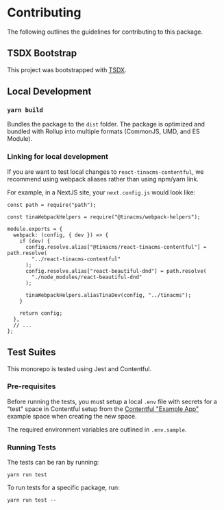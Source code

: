 # Contributing

The following outlines the guidelines for contributing to this package.

## TSDX Bootstrap

This project was bootstrapped with [TSDX](https://github.com/jaredpalmer/tsdx).

## Local Development

### `yarn build`

Bundles the package to the `dist` folder.
The package is optimized and bundled with Rollup into multiple formats (CommonJS, UMD, and ES Module).

### Linking for local development

If you are want to test local changes to `react-tinacms-contentful`, we recommend using webpack aliases rather than using npm/yarn link.

For example, in a NextJS site, your `next.config.js` would look like:

```
const path = require("path");

const tinaWebpackHelpers = require("@tinacms/webpack-helpers");

module.exports = {
  webpack: (config, { dev }) => {
    if (dev) {
      config.resolve.alias["@tinacms/react-tinacms-contentful"] = path.resolve(
        "../react-tinacms-contentful"
      );
      config.resolve.alias["react-beautiful-dnd"] = path.resolve(
        "./node_modules/react-beautiful-dnd"
      );

      tinaWebpackHelpers.aliasTinaDev(config, "../tinacms");
    }

    return config;
  },
  // ...
};
```

## Test Suites

This monorepo is tested using Jest and Contentful.

### Pre-requisites

Before running the tests, you must setup a local `.env` file with secrets for a "test" space in Contentful setup from the [Contentful 
"Example App"](https://the-example-app-nodejs.contentful.com) example space when creating the new space.

The required environment variables are outlined in `.env.sample`.

### Running Tests

The tests can be ran by running:

```
yarn run test
```

To run tests for a specific package, run:

```
yarn run test --
```
